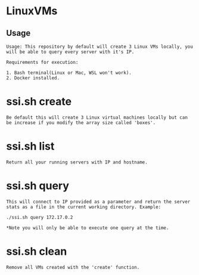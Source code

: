 # LinuxVMs

## Usage

```
Usage: This repository by default will create 3 Linux VMs locally, you will be able to query every server with it's IP.

Requirements for execution:

1. Bash terminal(Linux or Mac, WSL won't work).
2. Docker installed.
```

# ssi.sh create
```
Be default this will create 3 Linux virtual machines locally but can be increase if you modify the array size called 'boxes'.
```

# ssi.sh list
```
Return all your running servers with IP and hostname.
```

# ssi.sh query <IP>
```
This will connect to IP provided as a parameter and return the server stats as a file in the current working directory. Example:

./ssi.sh query 172.17.0.2

*Note you will only be able to execute one query at the time.
```

# ssi.sh clean
```
Remove all VMs created with the 'create' function.
```
